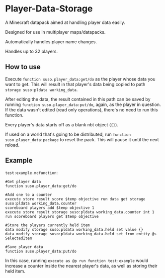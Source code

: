 # Player-Data-Storage
A Minecraft datapack aimed at handling player data easily.

Designed for use in multiplayer maps/datapacks.

Automatically handles player name changes.

Handles up to 32 players.


## How to use
Execute `function suso.player_data:get/do` as the player whose data you want to get. This will result in that player's data being copied to path `storage suso:pldata working_data`.

After editing the data, the result contained in this path can be saved by running `function suso.player_data:put/do`, again, as the player in question. If the data wasn't edited (read only operations), there's no need to run this function.

Every player's data starts off as a blank nbt object (`{}`).

If used on a world that's going to be distributed, run `function suso.player_data:package` to reset the pack. This will pause it until the next reload.


## Example
`test:example.mcfunction`:
```mcfunction
#Get player data
function suso.player_data:get/do

#Add one to a counter
execute store result score $temp objective run data get storage suso:pldata working_data.counter
scoreboard players add $temp objective 1
execute store result storage suso:pldata working_data.counter int 1 run scoreboard players get $temp objective

#Store the players currently held item
data modify storage suso:pldata working_data.held set value {}
data modify storage suso:pldata working_data.held set from entity @s SelectedItem

#Save player data
function suso.player_data:put/do
```
In this case, running `execute as @p run function test:example` would increase a counter inside the nearest player's data, as well as storing their held item.
